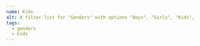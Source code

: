 ```yaml
---
name: Kids
alt: A filter list for "Genders" with options "Boys", "Girls", "Kids", and "Unisex".
tags:
  - genders
  - kids
---
```

